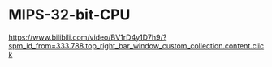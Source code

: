 # MIPS-32-bit-CPU
https://www.bilibili.com/video/BV1rD4y1D7h9/?spm_id_from=333.788.top_right_bar_window_custom_collection.content.click
